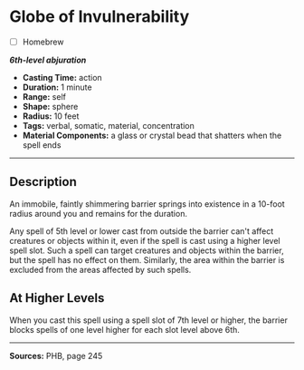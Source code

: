 # Globe of Invulnerability
- [ ] Homebrew

***6th-level abjuration***
- **Casting Time:** action
- **Duration:** 1 minute
- **Range:** self
- **Shape:** sphere
- **Radius:** 10 feet
- **Tags:** verbal, somatic, material, concentration
- **Material Components:** a glass or crystal bead that shatters when the spell ends

---

## Description
An immobile, faintly shimmering barrier springs into existence in a 10-foot radius around you and remains for the duration.

Any spell of 5th level or lower cast from outside the barrier can't affect creatures or objects within it, even if the spell is cast using a higher level spell slot.
Such a spell can target creatures and objects within the barrier, but the spell has no effect on them.
Similarly, the area within the barrier is excluded from the areas affected by such spells.

## At Higher Levels
When you cast this spell using a spell slot of 7th level or higher, the barrier blocks spells of one level higher for each slot level above 6th.

---

**Sources:** PHB, page 245
